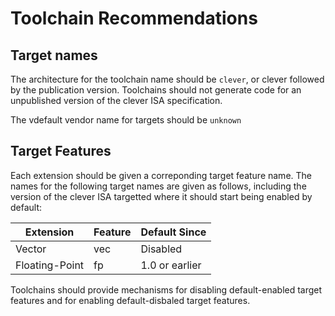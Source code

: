 # Toolchain Recommendations

## Target names

The architecture for the toolchain name should be `clever`, or clever followed by the publication version. 
Toolchains should not generate code for an unpublished version of the clever ISA specification.

The vdefault vendor name for targets should be `unknown`

## Target Features

Each extension should be given a correponding target feature name. The names for the following target names are given as follows, including the version of the clever ISA targetted where it should start being enabled by default:

|  Extension    | Feature | Default Since |
|---------------|---------|---------------|
| Vector        | vec     | Disabled      |
| Floating-Point| fp      | 1.0 or earlier|


Toolchains should provide mechanisms for disabling default-enabled target features and for enabling default-disbaled target features.